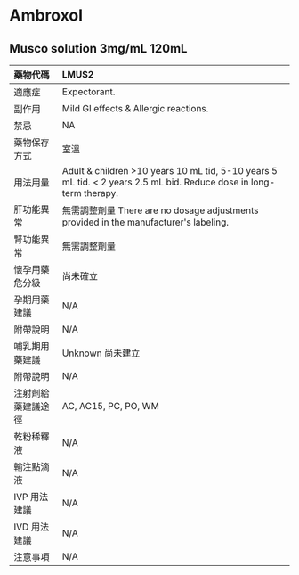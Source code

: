 # Ambroxol

## Musco solution 3mg/mL 120mL

| 藥物代碼 | LMUS2 |
| :--- | :--- |
| 適應症 | Expectorant. |
| 副作用 | Mild GI effects & Allergic reactions. |
| 禁忌 | NA |
| 藥物保存方式 | 室溫 |
| 用法用量 | Adult & children &gt;10 years 10 mL tid, 5-10 years 5 mL tid. &lt; 2 years 2.5 mL bid. Reduce dose in long-term therapy. |
| 肝功能異常 | 無需調整劑量  There are no dosage adjustments provided in the manufacturer's labeling. |
| 腎功能異常 | 無需調整劑量 |
| 懷孕用藥危分級 | 尚未確立 |
| 孕期用藥建議 | N/A |
| 附帶說明 | N/A |
| 哺乳期用藥建議 | Unknown 尚未建立 |
| 附帶說明 | N/A |
| 注射劑給藥建議途徑 | AC, AC15, PC, PO, WM |
| 乾粉稀釋液 | N/A |
| 輸注點滴液 | N/A |
| IVP 用法建議 | N/A |
| IVD 用法建議 | N/A |
| 注意事項 | N/A |


